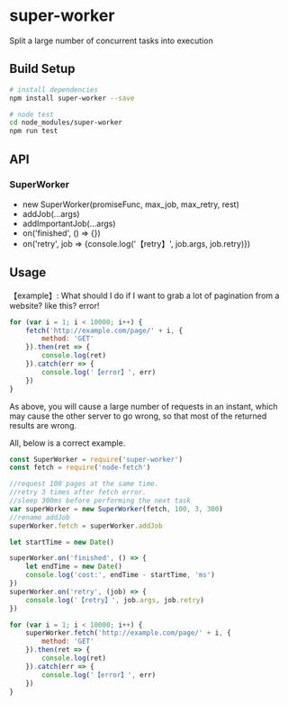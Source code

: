 # super-worker
Split a large number of concurrent tasks into execution

## Build Setup

``` bash
# install dependencies
npm install super-worker --save

# node test
cd node_modules/super-worker
npm run test
```

## API

### SuperWorker

- new SuperWorker(promiseFunc, max_job, max_retry, rest)
- addJob(...args)
- addImportantJob(...args)
- on('finished', () => {})
- on('retry', job => {console.log('【retry】', job.args, job.retry)})

## Usage

【example】: What should I do if I want to grab a lot of pagination from a website?
like this? error! 
```js
for (var i = 1; i < 10000; i++) {
    fetch('http://example.com/page/' + i, {
        method: 'GET'
    }).then(ret => {
        console.log(ret)
    }).catch(err => {
        console.log('【error】', err)
    })
}
```
As above, you will cause a large number of requests in an instant, which may cause the other server to go wrong, so that most of the returned results are wrong.

All, below is a correct example.

```js
const SuperWorker = require('super-worker')
const fetch = require('node-fetch')

//request 100 pages at the same time. 
//retry 3 times after fetch error.
//sleep 300ms before performing the next task
var superWorker = new SuperWorker(fetch, 100, 3, 300)
//rename addJob
superWorker.fetch = superWorker.addJob

let startTime = new Date()

superWorker.on('finished', () => {
    let endTime = new Date()
    console.log('cost:', endTime - startTime, 'ms')
})
superWorker.on('retry', (job) => {
    console.log('【retry】', job.args, job.retry)
})

for (var i = 1; i < 10000; i++) {
    superWorker.fetch('http://example.com/page/' + i, {
        method: 'GET'
    }).then(ret => {
        console.log(ret)
    }).catch(err => {
        console.log('【error】', err)
    })
}
```